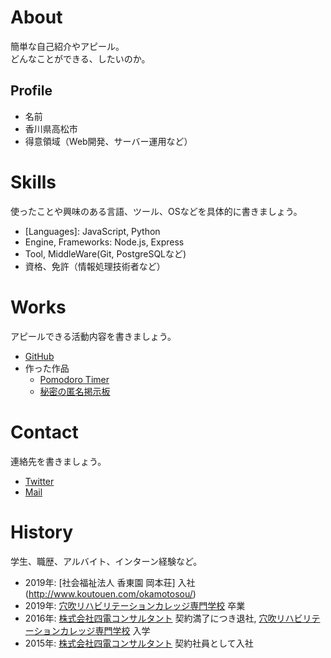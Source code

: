 # About
簡単な自己紹介やアピール。  
どんなことができる、したいのか。

## Profile
- 名前
- 香川県高松市
- 得意領域（Web開発、サーバー運用など）

# Skills
使ったことや興味のある言語、ツール、OSなどを具体的に書きましょう。
- [Languages]: JavaScript, Python
- Engine, Frameworks: Node.js, Express
- Tool, MiddleWare(Git, PostgreSQLなど)
- 資格、免許（情報処理技術者など）

# Works
アピールできる活動内容を書きましょう。
- [GitHub](https://github.com/)
- 作った作品
  - [Pomodoro Timer](https://you157.github.io/pomodoro_timer/)
  - [秘密の匿名掲示板](https://peaceful-headland-39324.herokuapp.com/posts)

# Contact
連絡先を書きましょう。
- [Twitter](https://twitter.com/kawaramoti)
- [Mail](mailto:youshimo26@gmail.com)

# History
学生、職歴、アルバイト、インターン経験など。
- 2019年: [社会福祉法人 香東園 岡本荘] 入社(http://www.koutouen.com/okamotosou/)
- 2019年: [穴吹リハビリテーションカレッジ専門学校](http://www.anabuki-college.net/ark/course/index.php) 卒業
- 2016年: [株式会社四電コンサルタント](https://www.yon-c.co.jp/) 契約満了につき退社,  [穴吹リハビリテーションカレッジ専門学校](http://www.anabuki-college.net/ark/course/index.php) 入学
- 2015年: [株式会社四電コンサルタント](https://www.yon-c.co.jp/) 契約社員として入社
